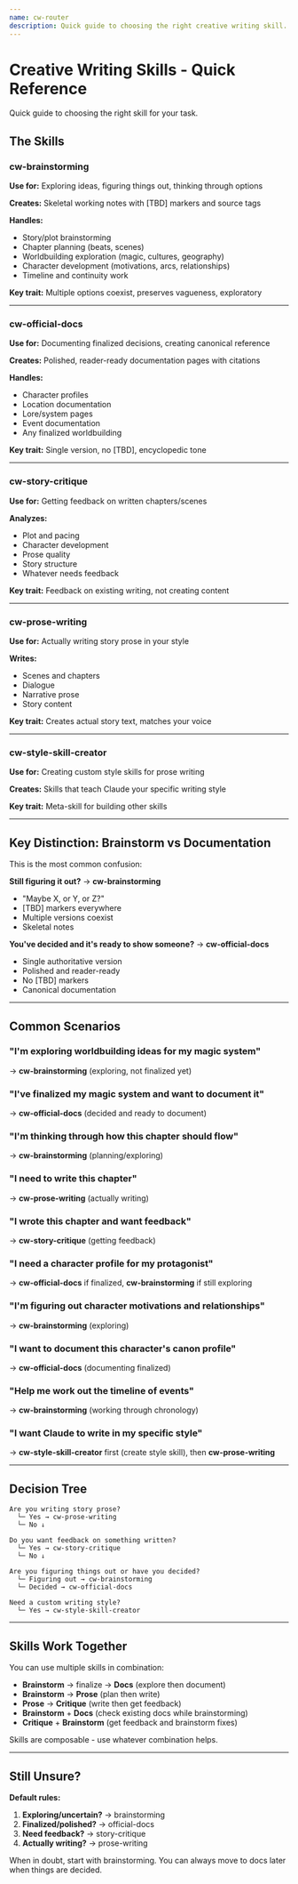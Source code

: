 ```yaml
---
name: cw-router
description: Quick guide to choosing the right creative writing skill. Use when you need help deciding which creative writing skill to use for a specific task - brainstorming vs documentation, critique vs writing, etc.
---
```


# Creative Writing Skills - Quick Reference

Quick guide to choosing the right skill for your task.

## The Skills

### cw-brainstorming
**Use for:** Exploring ideas, figuring things out, thinking through options

**Creates:** Skeletal working notes with [TBD] markers and source tags

**Handles:**
- Story/plot brainstorming
- Chapter planning (beats, scenes)
- Worldbuilding exploration (magic, cultures, geography)
- Character development (motivations, arcs, relationships)
- Timeline and continuity work

**Key trait:** Multiple options coexist, preserves vagueness, exploratory

---

### cw-official-docs
**Use for:** Documenting finalized decisions, creating canonical reference

**Creates:** Polished, reader-ready documentation pages with citations

**Handles:**
- Character profiles
- Location documentation  
- Lore/system pages
- Event documentation
- Any finalized worldbuilding

**Key trait:** Single version, no [TBD], encyclopedic tone

---

### cw-story-critique
**Use for:** Getting feedback on written chapters/scenes

**Analyzes:**
- Plot and pacing
- Character development
- Prose quality
- Story structure
- Whatever needs feedback

**Key trait:** Feedback on existing writing, not creating content

---

### cw-prose-writing
**Use for:** Actually writing story prose in your style

**Writes:**
- Scenes and chapters
- Dialogue
- Narrative prose
- Story content

**Key trait:** Creates actual story text, matches your voice

---

### cw-style-skill-creator
**Use for:** Creating custom style skills for prose writing

**Creates:** Skills that teach Claude your specific writing style

**Key trait:** Meta-skill for building other skills

---

## Key Distinction: Brainstorm vs Documentation

This is the most common confusion:

**Still figuring it out?** → **cw-brainstorming**
- "Maybe X, or Y, or Z?"
- [TBD] markers everywhere
- Multiple versions coexist
- Skeletal notes

**You've decided and it's ready to show someone?** → **cw-official-docs**
- Single authoritative version
- Polished and reader-ready
- No [TBD] markers
- Canonical documentation

---

## Common Scenarios

### "I'm exploring worldbuilding ideas for my magic system"
→ **cw-brainstorming** (exploring, not finalized yet)

### "I've finalized my magic system and want to document it"
→ **cw-official-docs** (decided and ready to document)

### "I'm thinking through how this chapter should flow"
→ **cw-brainstorming** (planning/exploring)

### "I need to write this chapter"
→ **cw-prose-writing** (actually writing)

### "I wrote this chapter and want feedback"
→ **cw-story-critique** (getting feedback)

### "I need a character profile for my protagonist"
→ **cw-official-docs** if finalized, **cw-brainstorming** if still exploring

### "I'm figuring out character motivations and relationships"
→ **cw-brainstorming** (exploring)

### "I want to document this character's canon profile"
→ **cw-official-docs** (documenting finalized)

### "Help me work out the timeline of events"
→ **cw-brainstorming** (working through chronology)

### "I want Claude to write in my specific style"
→ **cw-style-skill-creator** first (create style skill), then **cw-prose-writing**

---

## Decision Tree

```
Are you writing story prose?
  └─ Yes → cw-prose-writing
  └─ No ↓

Do you want feedback on something written?
  └─ Yes → cw-story-critique
  └─ No ↓

Are you figuring things out or have you decided?
  └─ Figuring out → cw-brainstorming
  └─ Decided → cw-official-docs

Need a custom writing style?
  └─ Yes → cw-style-skill-creator
```

---

## Skills Work Together

You can use multiple skills in combination:

- **Brainstorm** → finalize → **Docs** (explore then document)
- **Brainstorm** → **Prose** (plan then write)
- **Prose** → **Critique** (write then get feedback)
- **Brainstorm** + **Docs** (check existing docs while brainstorming)
- **Critique** + **Brainstorm** (get feedback and brainstorm fixes)

Skills are composable - use whatever combination helps.

---

## Still Unsure?

**Default rules:**

1. **Exploring/uncertain?** → brainstorming
2. **Finalized/polished?** → official-docs
3. **Need feedback?** → story-critique
4. **Actually writing?** → prose-writing

When in doubt, start with brainstorming. You can always move to docs later when things are decided.
